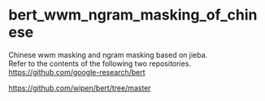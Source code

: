 # bert_wwm_ngram_masking_of_chinese
Chinese wwm masking and ngram masking based on jieba.  
Refer to the contents of the following two repositories.  
https://github.com/google-research/bert

https://github.com/wipen/bert/tree/master
